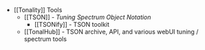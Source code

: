 - [[Tonality]] Tools
	- [[TSON]] - *Tuning Spectrum Object Notation*
		- [[TSONify]] - TSON toolkit
	- [[TonalHub]] - TSON archive, API, and various webUI tuning / spectrum tools
